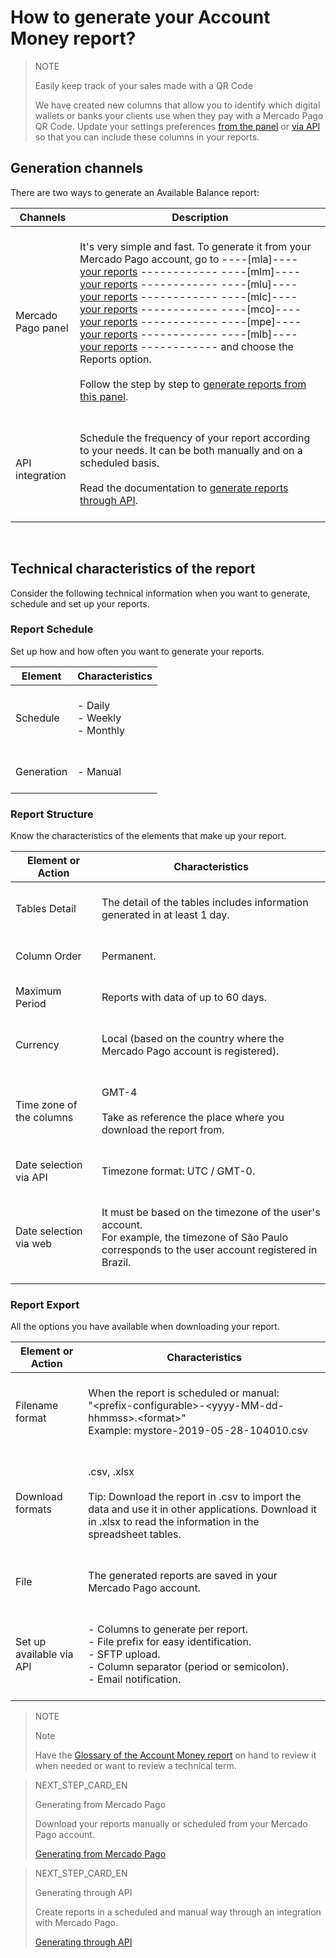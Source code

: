 # How to generate your Account Money report?

> NOTE
>
> Easily keep track of your sales made with a QR Code
>
> We have created new columns that allow you to identify which digital wallets or banks your clients use when they pay with a Mercado Pago QR Code. Update your settings preferences [from the panel](https://www.mercadopago[FAKER][URL][DOMAIN]/balance/reports/settlement/settings) or [via API](https://www.mercadopago[FAKER][URL][DOMAIN]/developers/en/guides/additional-content/reports/account-money/api) so that you can include these columns in your reports. 

## Generation channels

There are two ways to generate an Available Balance report:

| Channels | Description |
| --- | --- |
| Mercado Pago panel | <br/> It's very simple and fast. To generate it from your Mercado Pago account, go to ----[mla]---- [your reports](https://www.mercadopago.com.ar/balance/reports?page=1#!/settlement-report) ------------ ----[mlm]---- [your reports](https://www.mercadopago.com.mx/balance/reports?page=1#!/settlement-report) ------------ ----[mlu]---- [your reports](https://www.mercadopago.com.uy/balance/reports?page=1#!/settlement-report) ------------ ----[mlc]---- [your reports](https://www.mercadopago.cl/balance/reports?page=1#!/settlement-report) ------------ ----[mco]---- [your reports](https://www.mercadopago.com.co/balance/reports?page=1#!/settlement-report) ------------ ----[mpe]---- [your reports](https://www.mercadopago.com.pe/balance/reports?page=1#!/settlement-report) ------------ ----[mlb]---- [your reports](https://www.mercadopago.com.br/balance/reports?page=1#!/settlement-report) ------------ and choose the Reports option.<br/><br/>Follow the step by step to [generate reports from this panel](https://www.mercadopago[FAKER][URL][DOMAIN]/developers/en/guides/additional-content/reports/account-money/panel).<br/><br/> |
| API integration | <br/>Schedule the frequency of your report according to your needs. It can be both manually and on a scheduled basis.<br/><br/>Read the documentation to [generate reports through API](https://www.mercadopago[FAKER][URL][DOMAIN]/developers/en/guides/additional-content/reports/account-money/api). <br/><br/> |

<br/>

## Technical characteristics of the report

Consider the following technical information when you want to generate, schedule and set up your reports.

### Report Schedule

Set up how and how often you want to generate your reports.

| Element | Characteristics |
| --- | --- |
| Schedule | <br/>- Daily<br/> - Weekly<br/>- Monthly<br/><br/> |
| Generation | <br/>- Manual<br/><br/> |

### Report Structure

Know the characteristics of the elements that make up your report.

| Element or Action | Characteristics |
| --- | --- |
| Tables Detail | <br/>The detail of the tables includes information generated in at least 1 day.<br/> <br/> |
| Column Order |<br/> Permanent. <br/> <br/> |
| Maximum Period | <br/> Reports with data of up to 60 days. <br/> <br/> |
| Currency | <br/> Local (based on the country where the Mercado Pago account is registered). <br/> <br/> |
| Time zone of the columns | <br/> GMT-4 <br/> <br>Take as reference the place where you download the report from.<br/><br/> |
| Date selection via API |<br/> Timezone format: UTC / GMT-0. <br/> <br/> |
| Date selection via web | <br/> It must be based on the timezone of the user's account. <br/> For example, the timezone of São Paulo corresponds to the user account registered in Brazil. <br/> <br/> |

### Report Export

All the options you have available when downloading your report.

| Element or Action | Characteristics |
| --- | --- |
| Filename format | <br/>When the report is scheduled or manual:<br/> "&#60;prefix-configurable&#62;-<span>&#60;yyyy-MM-dd-hhmmss&#62;.&#60;format&#62;</span>" <br/> Example: mystore-2019-05-28-104010.csv<br/><br/> |
| Download formats | <br/>.csv, .xlsx <br/><br/>Tip: Download the report in .csv to import the data and use it in other applications. Download it in .xlsx to read the information in the spreadsheet tables. <br/><br/> |
| File | <br/>The generated reports are saved in your Mercado Pago account.<br/><br/> |
| Set up available via API | <br/>- Columns to generate per report.<br/> - File prefix for easy identification.<br/> - SFTP upload.<br/> - Column separator (period or semicolon).<br/> - Email notification.<br/><br/> |

> NOTE
>
> Note
>
> Have the [Glossary of the Account Money report](https://www.mercadopago[FAKER][URL][DOMAIN]/developers/en/guides/additional-content/reports/account-money/glossary) on hand to review it when needed or want to review a technical term.


> NEXT_STEP_CARD_EN
>
> Generating from Mercado Pago  
>
> Download your reports manually or scheduled from your Mercado Pago account.
>
> [Generating from Mercado Pago](https://www.mercadopago[FAKER][URL][DOMAIN]/developers/en/guides/additional-content/reports/account-money/panel)

> NEXT_STEP_CARD_EN
>
> Generating through API
>
> Create reports in a scheduled and manual way through an integration with Mercado Pago.
>
> [Generating through API](https://www.mercadopago[FAKER][URL][DOMAIN]/developers/en/guides/additional-content/reports/account-money/api)
